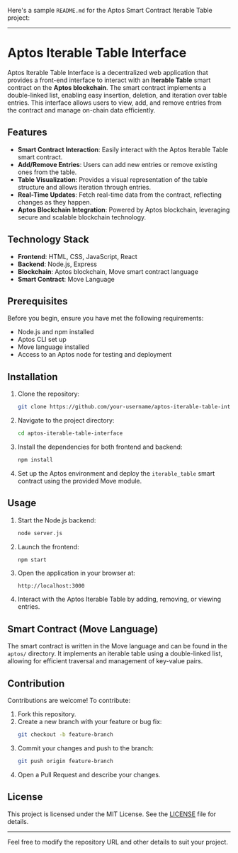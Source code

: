 Here's a sample `README.md` for the Aptos Smart Contract Iterable Table project:

---

# Aptos Iterable Table Interface

Aptos Iterable Table Interface is a decentralized web application that provides a front-end interface to interact with an **Iterable Table** smart contract on the **Aptos blockchain**. The smart contract implements a double-linked list, enabling easy insertion, deletion, and iteration over table entries. This interface allows users to view, add, and remove entries from the contract and manage on-chain data efficiently.

## Features

- **Smart Contract Interaction**: Easily interact with the Aptos Iterable Table smart contract.
- **Add/Remove Entries**: Users can add new entries or remove existing ones from the table.
- **Table Visualization**: Provides a visual representation of the table structure and allows iteration through entries.
- **Real-Time Updates**: Fetch real-time data from the contract, reflecting changes as they happen.
- **Aptos Blockchain Integration**: Powered by Aptos blockchain, leveraging secure and scalable blockchain technology.

## Technology Stack

- **Frontend**: HTML, CSS, JavaScript, React
- **Backend**: Node.js, Express
- **Blockchain**: Aptos blockchain, Move smart contract language
- **Smart Contract**: Move Language

## Prerequisites

Before you begin, ensure you have met the following requirements:

- Node.js and npm installed
- Aptos CLI set up
- Move language installed
- Access to an Aptos node for testing and deployment

## Installation

1. Clone the repository:
   ```bash
   git clone https://github.com/your-username/aptos-iterable-table-interface.git
   ```

2. Navigate to the project directory:
   ```bash
   cd aptos-iterable-table-interface
   ```

3. Install the dependencies for both frontend and backend:
   ```bash
   npm install
   ```

4. Set up the Aptos environment and deploy the `iterable_table` smart contract using the provided Move module.

## Usage

1. Start the Node.js backend:
   ```bash
   node server.js
   ```

2. Launch the frontend:
   ```bash
   npm start
   ```

3. Open the application in your browser at:
   ```
   http://localhost:3000
   ```

4. Interact with the Aptos Iterable Table by adding, removing, or viewing entries.



## Smart Contract (Move Language)

The smart contract is written in the Move language and can be found in the `aptos/` directory. It implements an iterable table using a double-linked list, allowing for efficient traversal and management of key-value pairs.

## Contribution

Contributions are welcome! To contribute:

1. Fork this repository.
2. Create a new branch with your feature or bug fix:
   ```bash
   git checkout -b feature-branch
   ```
3. Commit your changes and push to the branch:
   ```bash
   git push origin feature-branch
   ```
4. Open a Pull Request and describe your changes.

## License

This project is licensed under the MIT License. See the [LICENSE](LICENSE) file for details.

---

Feel free to modify the repository URL and other details to suit your project.

